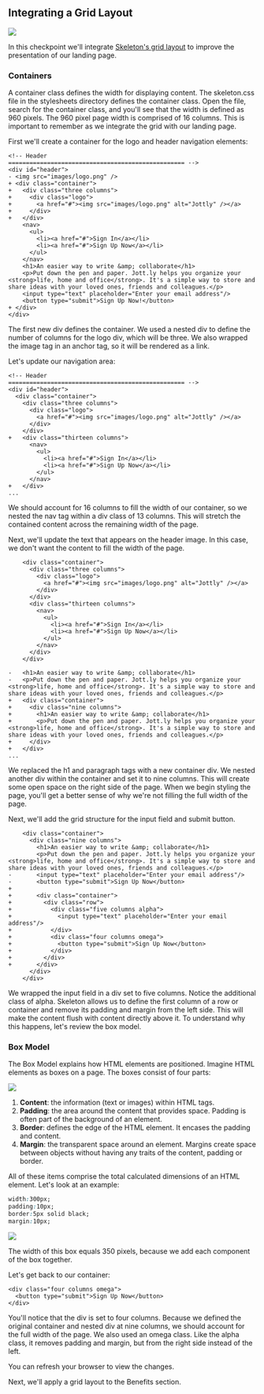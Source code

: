 ## Integrating a Grid Layout

![](http://cl.ly/WGOc/07-header-skeleton.png)

In this checkpoint we'll integrate [Skeleton's grid layout](http://www.getskeleton.com/#grid) to improve the presentation of our landing page.

### Containers

A container class defines the width for displaying content. The skeleton.css file in the stylesheets directory defines the container class. Open the file, search for the container class, and you'll see that the width is defined as 960 pixels. The 960 pixel page width is comprised of 16 columns. This is important to remember as we integrate the grid with our landing page.

First we'll create a container for the logo and header navigation elements:

```html(index.html)
<!-- Header
================================================== -->
<div id="header">
- <img src="images/logo.png" />
+ <div class="container">
+   <div class="three columns">
+     <div class="logo">
+       <a href="#"><img src="images/logo.png" alt="Jottly" /></a>
+     </div>
+   </div>
    <nav>
      <ul>
        <li><a href="#">Sign In</a></li>
        <li><a href="#">Sign Up Now</a></li>
      </ul>
    </nav>
    <h1>An easier way to write &amp; collaborate</h1>
    <p>Put down the pen and paper. Jott.ly helps you organize your <strong>life, home and office</strong>. It's a simple way to store and share ideas with your loved ones, friends and colleagues.</p>
    <input type="text" placeholder="Enter your email address"/>
    <button type="submit">Sign Up Now!</button>
+ </div>
</div>
```

The first new div defines the container. We used a nested div to define the number of columns for the logo div, which will be three. We also wrapped the image tag in an anchor tag, so it will be rendered as a link.

Let's update our navigation area:

```html(index.html)
<!-- Header
================================================== -->
<div id="header">
  <div class="container">
    <div class="three columns">
      <div class="logo">
        <a href="#"><img src="images/logo.png" alt="Jottly" /></a>
      </div>
    </div>
+   <div class="thirteen columns">
      <nav>
        <ul>
          <li><a href="#">Sign In</a></li>
          <li><a href="#">Sign Up Now</a></li>
        </ul>
      </nav>
+   </div>
...
```

We should account for 16 columns to fill the width of our container, so we nested the nav tag within a div class of 13 columns. This will stretch the contained content across the remaining width of the page.

Next, we'll update the text that appears on the header image. In this case, we don't want the content to fill the width of the page.

```html(index.html)
    <div class="container">
      <div class="three columns">
        <div class="logo">
          <a href="#"><img src="images/logo.png" alt="Jottly" /></a>
        </div>
      </div>
      <div class="thirteen columns">
        <nav>
          <ul>
            <li><a href="#">Sign In</a></li>
            <li><a href="#">Sign Up Now</a></li>
          </ul>
        </nav>
      </div>
    </div>

-   <h1>An easier way to write &amp; collaborate</h1>
-   <p>Put down the pen and paper. Jott.ly helps you organize your <strong>life, home and office</strong>. It's a simple way to store and share ideas with your loved ones, friends and colleagues.</p>
+   <div class="container">
+     <div class="nine columns">
+       <h1>An easier way to write &amp; collaborate</h1>
+       <p>Put down the pen and paper. Jott.ly helps you organize your <strong>life, home and office</strong>. It's a simple way to store and share ideas with your loved ones, friends and colleagues.</p>
+     </div>
+   </div>
...
```

We replaced the h1 and paragraph tags with a new container div. We nested another div within the container and set it to nine columns. This will create some open space on the right side of the page. When we begin styling the page, you'll get a better sense of why we're not filling the full width of the page.

Next, we'll add the grid structure for the input field and submit button.

```html(index.html)
    <div class="container">
      <div class="nine columns">
        <h1>An easier way to write &amp; collaborate</h1>
        <p>Put down the pen and paper. Jott.ly helps you organize your <strong>life, home and office</strong>. It's a simple way to store and share ideas with your loved ones, friends and colleagues.</p>
-       <input type="text" placeholder="Enter your email address"/>
-       <button type="submit">Sign Up Now</button>
+
+       <div class="container">
+         <div class="row">
+           <div class="five columns alpha">
+             <input type="text" placeholder="Enter your email address"/>
+           </div>
+           <div class="four columns omega">
+             <button type="submit">Sign Up Now</button>
+           </div>
+         </div>
+       </div>
      </div>
    </div>
```

We wrapped the input field in a div set to five columns. Notice the additional class of alpha. Skeleton allows us to define the first column of a row or container and remove its padding and margin from the left side. This will make the content flush with content directly above it. To understand why this happens, let's review the box model.

### Box Model
The Box Model explains how HTML elements are positioned. Imagine HTML elements as boxes on a page. The boxes consist of four parts:

![](https://bloc-global-assets.s3.amazonaws.com/images-design/jottly/css/css-boxmodel.png)

1. **Content**: the information (text or images) within HTML tags.
2. **Padding**: the area around the content that provides space. Padding is often part of the background of an element.
3. **Border**: defines the edge of the HTML element. It encases the padding and content.
4. **Margin**: the transparent space around an element. Margins create space between objects without having any traits of the content, padding or border.

All of these items comprise the total calculated dimensions of an HTML element. Let's look at an example:

```css
width:300px;
padding:10px;
border:5px solid black;
margin:10px;
```

![](https://bloc-global-assets.s3.amazonaws.com/images-design/jottly/css/css-boxmodel-math.png)

The width of this box equals 350 pixels, because we add each component of the box together.

Let's get back to our container:

```html(index.html)
<div class="four columns omega">
  <button type="submit">Sign Up Now</button>
</div>
```

You'll notice that the div is set to four columns. Because we defined the original container and nested div at nine columns, we should account for the full width of the page. We also used an omega class. Like the alpha class, it removes padding and margin, but from the right side instead of the left.

You can refresh your browser to view the changes.

Next, we'll apply a grid layout to the Benefits section.
